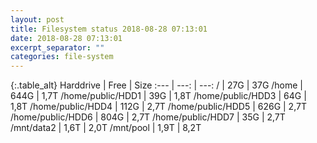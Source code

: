 ```yaml
---
layout: post
title: Filesystem status 2018-08-28 07:13:01
date: 2018-08-28 07:13:01
excerpt_separator: ""
categories: file-system
---
```

{:.table_alt}
Harddrive | Free | Size
:--- | ---: | ---:
/ | 27G | 37G
/home | 644G | 1,7T
/home/public/HDD1 | 39G | 1,8T
/home/public/HDD3 | 64G | 1,8T
/home/public/HDD4 | 112G | 2,7T
/home/public/HDD5 | 626G | 2,7T
/home/public/HDD6 | 804G | 2,7T
/home/public/HDD7 | 35G | 2,7T
/mnt/data2 | 1,6T | 2,0T
/mnt/pool | 1,9T | 8,2T
